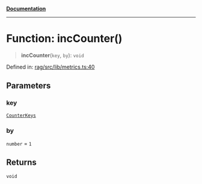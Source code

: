 [**Documentation**](../../../README.md)

***

# Function: incCounter()

> **incCounter**(`key`, `by`): `void`

Defined in: [rag/src/lib/metrics.ts:40](https://github.com/ceponatia/roler/blob/1efd6363aec6d66587551f7c0b65cf6ffafb4079/packages/rag/src/lib/metrics.ts#L40)

## Parameters

### key

[`CounterKeys`](../type-aliases/CounterKeys.md)

### by

`number` = `1`

## Returns

`void`
